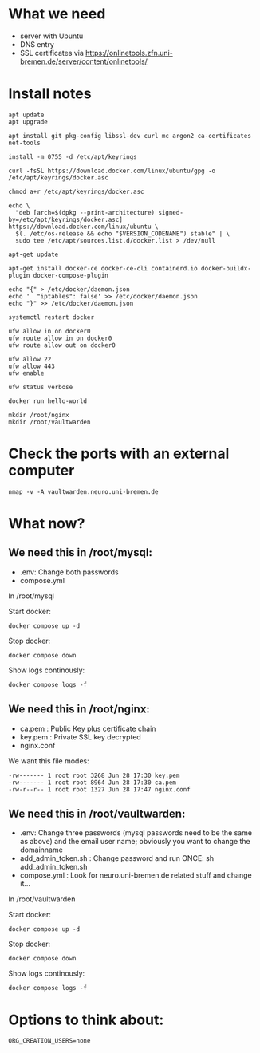 # What we need

* server with Ubuntu
* DNS entry 
* SSL certificates via https://onlinetools.zfn.uni-bremen.de/server/content/onlinetools/


# Install notes

```
apt update
apt upgrade

apt install git pkg-config libssl-dev curl mc argon2 ca-certificates net-tools

install -m 0755 -d /etc/apt/keyrings

curl -fsSL https://download.docker.com/linux/ubuntu/gpg -o /etc/apt/keyrings/docker.asc

chmod a+r /etc/apt/keyrings/docker.asc

echo \
  "deb [arch=$(dpkg --print-architecture) signed-by=/etc/apt/keyrings/docker.asc] https://download.docker.com/linux/ubuntu \
  $(. /etc/os-release && echo "$VERSION_CODENAME") stable" | \
  sudo tee /etc/apt/sources.list.d/docker.list > /dev/null

apt-get update

apt-get install docker-ce docker-ce-cli containerd.io docker-buildx-plugin docker-compose-plugin

echo "{" > /etc/docker/daemon.json
echo '  "iptables": false' >> /etc/docker/daemon.json 
echo "}" >> /etc/docker/daemon.json  

systemctl restart docker

ufw allow in on docker0
ufw route allow in on docker0
ufw route allow out on docker0

ufw allow 22
ufw allow 443
ufw enable

ufw status verbose

docker run hello-world

mkdir /root/nginx
mkdir /root/vaultwarden
```

# Check the ports with an external computer

```
nmap -v -A vaultwarden.neuro.uni-bremen.de
```

# What now? 

## We need this in /root/mysql:

* .env: Change both passwords
* compose.yml

In /root/mysql

Start docker: 
```
docker compose up -d
```

Stop docker: 
```
docker compose down
```

Show logs continously:
```
docker compose logs -f
```

## We need this in /root/nginx:

* ca.pem : Public Key plus certificate chain
* key.pem : Private SSL key decrypted  
* nginx.conf

We want this file modes: 

```
-rw------- 1 root root 3268 Jun 28 17:30 key.pem
-rw------- 1 root root 8964 Jun 28 17:30 ca.pem
-rw-r--r-- 1 root root 1327 Jun 28 17:47 nginx.conf
```

## We need this in /root/vaultwarden:

* .env: Change three passwords (mysql passwords need to be the same as above) and the email user name; obviously you want to change the domainname
* add_admin_token.sh : Change password and run ONCE: sh add_admin_token.sh
* compose.yml : Look for neuro.uni-bremen.de related stuff and change it... 

In /root/vaultwarden

Start docker: 
```
docker compose up -d
```

Stop docker: 
```
docker compose down
```

Show logs continously:
```
docker compose logs -f
```

# Options to think about:

```
ORG_CREATION_USERS=none
```
